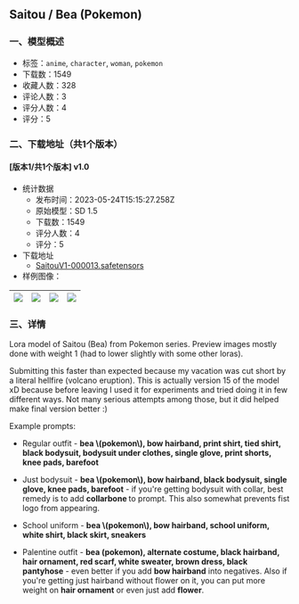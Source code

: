 ## Saitou / Bea (Pokemon)
### 一、模型概述

- 标签：`anime`, `character`, `woman`, `pokemon`
- 下载数：1549
- 收藏人数：328
- 评论人数：3
- 评分人数：4
- 评分：5

### 二、下载地址（共1个版本）

#### [版本1/共1个版本] v1.0

- 统计数据
  - 发布时间：2023-05-24T15:15:27.258Z
  - 原始模型：SD 1.5
  - 下载数：1549
  - 评分人数：4
  - 评分：5
- 下载地址
  - [SaitouV1-000013.safetensors](https://civitai.com/api/download/models/79926)
- 样例图像：

| <img src="https://image.civitai.com/xG1nkqKTMzGDvpLrqFT7WA/19f4a026-3efb-40ae-9d2f-03895169d7f5/width=450/896653.jpeg" /> | <img src="https://image.civitai.com/xG1nkqKTMzGDvpLrqFT7WA/9b0c8af1-1531-4f2d-bec8-f2b8456ae7b5/width=450/896652.jpeg" /> | <img src="https://image.civitai.com/xG1nkqKTMzGDvpLrqFT7WA/777fb483-d46e-4d64-a9b7-d258c722de24/width=450/896654.jpeg" /> | <img src="https://image.civitai.com/xG1nkqKTMzGDvpLrqFT7WA/73829ab9-4035-4960-addc-e33f3c8f40d6/width=450/896662.jpeg" /> |
| ---- | ---- | ---- | ---- |


### 三、详情
<p>Lora model of Saitou (Bea) from Pokemon series. Preview images mostly done with weight 1 (had to lower slightly with some other loras).</p><p>Submitting this faster than expected because my vacation was cut short by a literal hellfire (volcano eruption). This is actually version 15 of the model xD because before leaving I used it for experiments and tried doing it in few different ways. Not many serious attempts among those, but it did helped make final version better :)</p><p>Example prompts:</p><ul><li><p>Regular outfit - <strong>bea \(pokemon\), bow hairband, print shirt, tied shirt, black bodysuit, bodysuit under clothes, single glove, print shorts, knee pads, barefoot</strong></p></li><li><p>Just bodysuit - <strong>bea \(pokemon\), bow hairband, black bodysuit, single glove, knee pads, barefoot</strong> - if you're getting bodysuit with collar, best remedy is to add <strong>collarbone </strong>to prompt. This also somewhat prevents fist logo from appearing.</p></li><li><p>School uniform - <strong>bea \(pokemon\), bow hairband, school uniform, white shirt, black skirt, sneakers</strong></p></li><li><p>Palentine outfit - <strong>bea (pokemon), alternate costume, black hairband, hair ornament, red scarf, white sweater, brown dress, black pantyhose</strong> - even better if you add <strong>bow hairband</strong> into negatives. Also if you're getting just hairband without flower on it, you can put more weight on <strong>hair ornament</strong> or even just add <strong>flower</strong>.</p></li></ul>